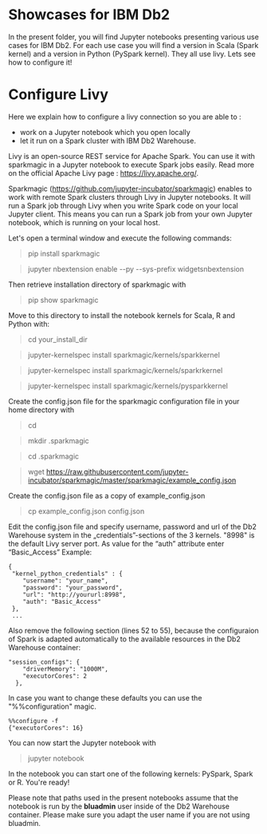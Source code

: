# Showcases for IBM Db2

In the present folder, you will find Jupyter notebooks presenting various use cases for IBM Db2. 
For each use case you will find a version in Scala (Spark kernel) and a version in Python (PySpark kernel).
They all use livy. Lets see how to configure it!  

# Configure Livy 

Here we explain how to configure a livy connection so you are able to :
* work on a Jupyter notebook which you open locally 
* let it run on a Spark cluster with IBM Db2 Warehouse.

Livy is an open-source REST service for Apache Spark. You can use it with sparkmagic in a Jupyter notebook to execute Spark jobs easily. Read more on the official Apache Livy page : https://livy.apache.org/.

Sparkmagic (https://github.com/jupyter-incubator/sparkmagic) enables to work with remote Spark clusters through Livy in Jupyter notebooks. It will run a Spark job through Livy when you write Spark code on your local Jupyter client. This means you can run a Spark job from your own Jupyter notebook, which is running on your local host.

Let's open a terminal window and execute the following commands:
> pip install sparkmagic

> jupyter nbextension enable --py --sys-prefix widgetsnbextension

Then retrieve installation directory of sparkmagic with
> pip show sparkmagic

Move to this directory to install the notebook kernels for Scala, R and Python with:
> cd your_install_dir

> jupyter-kernelspec install sparkmagic/kernels/sparkkernel

> jupyter-kernelspec install sparkmagic/kernels/sparkrkernel

> jupyter-kernelspec install sparkmagic/kernels/pysparkkernel

Create the config.json file for the sparkmagic configuration file in your home directory with
> cd 

> mkdir .sparkmagic

> cd .sparkmagic

> wget https://raw.githubusercontent.com/jupyter-incubator/sparkmagic/master/sparkmagic/example_config.json

Create the config.json file as a copy of example_config.json
> cp example_config.json config.json

Edit the config.json file and specify username, password and url of the Db2 Warehouse system in the „credentials”-sections of the 3 kernels. "8998" is the default Livy server port. As value for the “auth” attribute enter “Basic_Access”
Example: 
```
{
 "kernel_python_credentials" : {
    "username": "your_name",
    "password": "your_password",
    "url": "http://yoururl:8998",
    "auth": "Basic_Access"
 },
 ...
```
Also remove the following section (lines 52 to 55), because the configuraion of Spark is adapted automatically to the available resources in the Db2 Warehouse container:
```
"session_configs": {
    "driverMemory": "1000M",
    "executorCores": 2
  },
```
In case you want to change these defaults you can use the "%%configuration" magic.
```
%%configure -f 
{"executorCores": 16}
```

You can now start the Jupyter notebook with
> jupyter notebook

In the notebook you can start one of the following kernels: PySpark, Spark or R. 
You're ready!

Please note that paths used in the present notebooks assume that the notebook is run by the **bluadmin** user inside of the Db2 Warehouse container. Please make sure you adapt the user name if you are not using bluadmin.